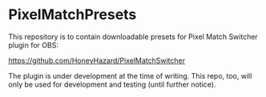 # PixelMatchPresets
This repository is to contain downloadable presets for Pixel Match Switcher plugin for OBS:

https://github.com/HoneyHazard/PixelMatchSwitcher

The plugin is under development at the time of writing. This repo, too, will only be used for development and testing (until further notice).
